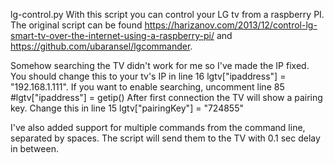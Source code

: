 

lg-control.py
With this script you can control your LG tv from a raspberry PI. The original script can be found https://harizanov.com/2013/12/control-lg-smart-tv-over-the-internet-using-a-raspberry-pi/ and https://github.com/ubaransel/lgcommander.

Somehow searching the TV didn't work for me so I've made the IP fixed. You should change this to your tv's IP in line 16 lgtv["ipaddress"] = "192.168.1.111". 
If you want to enable searching, uncomment line 85 #lgtv["ipaddress"] = getip()
After first connection the TV will show a pairing key. Change this in line 15 lgtv["pairingKey"] = "724855"

I've also added support for multiple commands from the command line, separated by spaces. The script will send them to the TV with 0.1 sec delay in between.